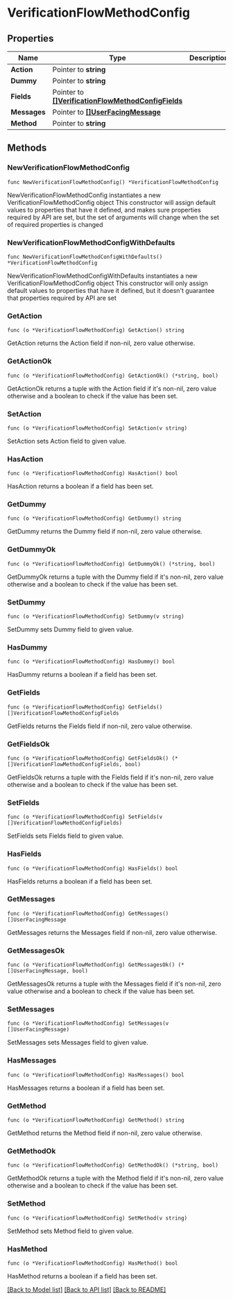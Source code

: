 # VerificationFlowMethodConfig

## Properties

Name | Type | Description | Notes
------------ | ------------- | ------------- | -------------
**Action** | Pointer to **string** |  | [optional] 
**Dummy** | Pointer to **string** |  | [optional] 
**Fields** | Pointer to [**[]VerificationFlowMethodConfigFields**](VerificationFlowMethodConfigFields.md) |  | [optional] 
**Messages** | Pointer to [**[]UserFacingMessage**](UserFacingMessage.md) |  | [optional] 
**Method** | Pointer to **string** |  | [optional] 

## Methods

### NewVerificationFlowMethodConfig

`func NewVerificationFlowMethodConfig() *VerificationFlowMethodConfig`

NewVerificationFlowMethodConfig instantiates a new VerificationFlowMethodConfig object
This constructor will assign default values to properties that have it defined,
and makes sure properties required by API are set, but the set of arguments
will change when the set of required properties is changed

### NewVerificationFlowMethodConfigWithDefaults

`func NewVerificationFlowMethodConfigWithDefaults() *VerificationFlowMethodConfig`

NewVerificationFlowMethodConfigWithDefaults instantiates a new VerificationFlowMethodConfig object
This constructor will only assign default values to properties that have it defined,
but it doesn't guarantee that properties required by API are set

### GetAction

`func (o *VerificationFlowMethodConfig) GetAction() string`

GetAction returns the Action field if non-nil, zero value otherwise.

### GetActionOk

`func (o *VerificationFlowMethodConfig) GetActionOk() (*string, bool)`

GetActionOk returns a tuple with the Action field if it's non-nil, zero value otherwise
and a boolean to check if the value has been set.

### SetAction

`func (o *VerificationFlowMethodConfig) SetAction(v string)`

SetAction sets Action field to given value.

### HasAction

`func (o *VerificationFlowMethodConfig) HasAction() bool`

HasAction returns a boolean if a field has been set.

### GetDummy

`func (o *VerificationFlowMethodConfig) GetDummy() string`

GetDummy returns the Dummy field if non-nil, zero value otherwise.

### GetDummyOk

`func (o *VerificationFlowMethodConfig) GetDummyOk() (*string, bool)`

GetDummyOk returns a tuple with the Dummy field if it's non-nil, zero value otherwise
and a boolean to check if the value has been set.

### SetDummy

`func (o *VerificationFlowMethodConfig) SetDummy(v string)`

SetDummy sets Dummy field to given value.

### HasDummy

`func (o *VerificationFlowMethodConfig) HasDummy() bool`

HasDummy returns a boolean if a field has been set.

### GetFields

`func (o *VerificationFlowMethodConfig) GetFields() []VerificationFlowMethodConfigFields`

GetFields returns the Fields field if non-nil, zero value otherwise.

### GetFieldsOk

`func (o *VerificationFlowMethodConfig) GetFieldsOk() (*[]VerificationFlowMethodConfigFields, bool)`

GetFieldsOk returns a tuple with the Fields field if it's non-nil, zero value otherwise
and a boolean to check if the value has been set.

### SetFields

`func (o *VerificationFlowMethodConfig) SetFields(v []VerificationFlowMethodConfigFields)`

SetFields sets Fields field to given value.

### HasFields

`func (o *VerificationFlowMethodConfig) HasFields() bool`

HasFields returns a boolean if a field has been set.

### GetMessages

`func (o *VerificationFlowMethodConfig) GetMessages() []UserFacingMessage`

GetMessages returns the Messages field if non-nil, zero value otherwise.

### GetMessagesOk

`func (o *VerificationFlowMethodConfig) GetMessagesOk() (*[]UserFacingMessage, bool)`

GetMessagesOk returns a tuple with the Messages field if it's non-nil, zero value otherwise
and a boolean to check if the value has been set.

### SetMessages

`func (o *VerificationFlowMethodConfig) SetMessages(v []UserFacingMessage)`

SetMessages sets Messages field to given value.

### HasMessages

`func (o *VerificationFlowMethodConfig) HasMessages() bool`

HasMessages returns a boolean if a field has been set.

### GetMethod

`func (o *VerificationFlowMethodConfig) GetMethod() string`

GetMethod returns the Method field if non-nil, zero value otherwise.

### GetMethodOk

`func (o *VerificationFlowMethodConfig) GetMethodOk() (*string, bool)`

GetMethodOk returns a tuple with the Method field if it's non-nil, zero value otherwise
and a boolean to check if the value has been set.

### SetMethod

`func (o *VerificationFlowMethodConfig) SetMethod(v string)`

SetMethod sets Method field to given value.

### HasMethod

`func (o *VerificationFlowMethodConfig) HasMethod() bool`

HasMethod returns a boolean if a field has been set.


[[Back to Model list]](../README.md#documentation-for-models) [[Back to API list]](../README.md#documentation-for-api-endpoints) [[Back to README]](../README.md)


